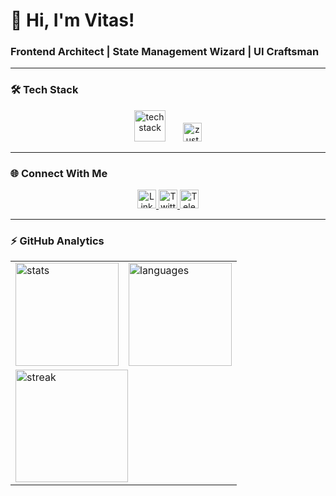 # 👋 Hi, I'm Vitas!  
### **Frontend Architect | State Management Wizard | UI Craftsman**  

---

### 🛠️ **Tech Stack**  

<div align="center">
  <img src="https://skillicons.dev/icons?i=vite,react,redux,tailwind,ts" height="50" alt="tech stack" />
  <img width="20" />
  <img src="https://img.shields.io/badge/Zustand-%2335495e.svg?logo=redux&logoColor=white" height="30" alt="zustand" />
</div>

---

### 🌐 **Connect With Me**  

<div align="center">
  <a href="[YOUR_LINKEDIN_URL]" target="_blank">
    <img src="https://img.shields.io/badge/-LinkedIn-0A66C2?style=for-the-badge&logo=linkedin" height="30" alt="LinkedIn"/>
  </a>
  <a href="[YOUR_TWITTER_URL]" target="_blank">
    <img src="https://img.shields.io/badge/-Twitter-1DA1F2?style=for-the-badge&logo=twitter" height="30" alt="Twitter"/>
  </a>
  <a href="[YOUR_TG_URL]" target="_blank">
    <img src="https://img.shields.io/badge/-Telegram-0088cc?style=for-the-badge&logo=telegram" height="30" alt="Telegram"/>
  </a>
</div>

---

### ⚡ **GitHub Analytics**  

<div align="center">
  <table>
    <tr>
      <td>
        <img src="https://github-readme-stats.vercel.app/api?username=Mayraiden&show_icons=true&theme=dracula&hide_border=true" height="165" alt="stats"/>
      </td>
      <td>
        <img src="https://github-readme-stats.vercel.app/api/top-langs/?username=Mayraiden&layout=compact&theme=dracula&hide_border=true&exclude_repo=github-readme-stats" height="165" alt="languages"/>
      </td>
    </tr>
    <tr>
      <td colspan="2">
        <img src="https://streak-stats.demolab.com?user=Mayraiden&theme=dracula&hide_border=true&border_radius=6&mode=weekly" height="180" alt="streak"/>
      </td>
    </tr>
  </table>
</div>
